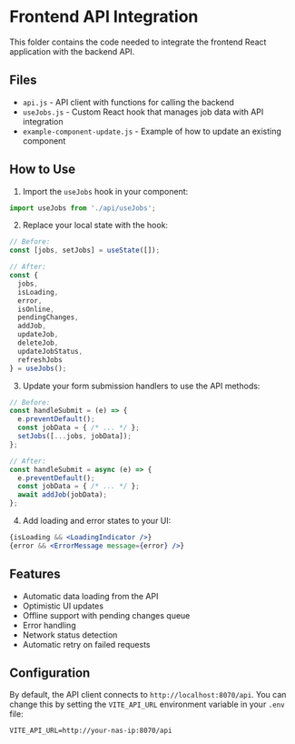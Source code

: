 # Frontend API Integration

This folder contains the code needed to integrate the frontend React application with the backend API.

## Files

- `api.js` - API client with functions for calling the backend
- `useJobs.js` - Custom React hook that manages job data with API integration
- `example-component-update.js` - Example of how to update an existing component

## How to Use

1. Import the `useJobs` hook in your component:

```jsx
import useJobs from './api/useJobs';
```

2. Replace your local state with the hook:

```jsx
// Before:
const [jobs, setJobs] = useState([]);

// After:
const {
  jobs,
  isLoading,
  error,
  isOnline,
  pendingChanges,
  addJob,
  updateJob,
  deleteJob,
  updateJobStatus,
  refreshJobs
} = useJobs();
```

3. Update your form submission handlers to use the API methods:

```jsx
// Before:
const handleSubmit = (e) => {
  e.preventDefault();
  const jobData = { /* ... */ };
  setJobs([...jobs, jobData]);
};

// After:
const handleSubmit = async (e) => {
  e.preventDefault();
  const jobData = { /* ... */ };
  await addJob(jobData);
};
```

4. Add loading and error states to your UI:

```jsx
{isLoading && <LoadingIndicator />}
{error && <ErrorMessage message={error} />}
```

## Features

- Automatic data loading from the API
- Optimistic UI updates
- Offline support with pending changes queue
- Error handling
- Network status detection
- Automatic retry on failed requests

## Configuration

By default, the API client connects to `http://localhost:8070/api`. You can change this by setting the `VITE_API_URL` environment variable in your `.env` file:

```
VITE_API_URL=http://your-nas-ip:8070/api
```
